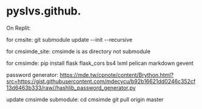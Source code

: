 # pyslvs.github.

On Replit:

for cmsite: git submodule update --init --recursive

for cmsimde_site: cmsimde is as directory not submodule

for cmsimde: pip install flask flask_cors bs4 lxml pelican markdown gevent

password generator: https://mde.tw/cpnote/content/Brython.html?src=https://gist.githubusercontent.com/mdecycu/b92b16621dd0246c352cf13d6463b333/raw//hashlib_password_generator.py

update cmsimde submodule: cd cmsimde git pull origin master